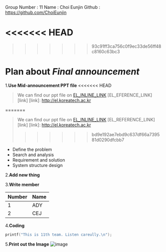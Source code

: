 Group Number : 11
Name : Choi Eunjin
Github : https://github.com/ChoiEunjin

<<<<<<< HEAD
=======

>>>>>>> 93c91ff3ca756c0f9ec33de56ff48c8160c63bc3
# Plan about *Final announcement*

1.**Use Mid-announcement PPT file**
<<<<<<< HEAD
> We can find our ppt file on
> [EL_INLINE_LINK](http://el.koreatech.ac.kr)
> [EL_EFERENCE_LINK][link]
[link]: http://el.koreatech.ac.kr

=======
>We can find our ppt file on 
> [EL_INLINE_LINK](http://el.koreatech.ac.kr)
> [EL_REFERENCE_LINK][link]
[link]: http://el.koreatech.ac.kr
>>>>>>> bd9e192ae7ebd9c637df66a739581d0290dfcbb7
+ Define the problem
+ Search and analysis
+ Requirement and solution
+ System structure design

2.**Add new thing**

3.**Write member**

Number | Name
-------|------
1|ADY
2|CEJ

4.**Coding**
```C++
printf("This is 11th team. Listen careully.\n");
```

5.**Print out the Image**
![image]

[image]: http://www.lakecountyohio.gov/portals/41/presentations.jpg
